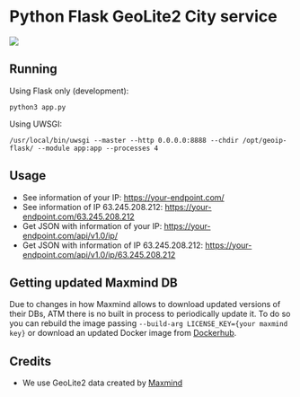 # Python Flask GeoLite2 City service
![](https://api.travis-ci.org/supermasita/geoip-flask.svg?branch=master)

## Running
Using Flask only (development):
```
python3 app.py
```

Using UWSGI:
```
/usr/local/bin/uwsgi --master --http 0.0.0.0:8888 --chdir /opt/geoip-flask/ --module app:app --processes 4
```
## Usage
* See information of your IP: <https://your-endpoint.com/>
* See information of IP 63.245.208.212: <https://your-endpoint.com/63.245.208.212>
* Get JSON with information of your IP: <https://your-endpoint.com/api/v1.0/ip/>
* Get JSON with information of IP 63.245.208.212: <https://your-endpoint.com/api/v1.0/ip/63.245.208.212>

## Getting updated Maxmind DB
Due to changes in how Maxmind allows to download updated versions of their DBs, ATM there is no built in process to periodically update it. To do so you can rebuild the image passing `--build-arg LICENSE_KEY={your maxmind key}` or download an updated Docker image from [Dockerhub](https://hub.docker.com/r/supermasita/geoip-flask).

## Credits
* We use GeoLite2 data created by [Maxmind](http://www.maxmind.com)
